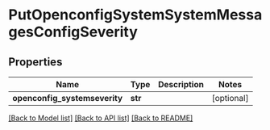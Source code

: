 # PutOpenconfigSystemSystemMessagesConfigSeverity

## Properties
Name | Type | Description | Notes
------------ | ------------- | ------------- | -------------
**openconfig_systemseverity** | **str** |  | [optional] 

[[Back to Model list]](../README.md#documentation-for-models) [[Back to API list]](../README.md#documentation-for-api-endpoints) [[Back to README]](../README.md)


